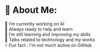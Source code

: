 # 💫 About Me:
🔭 I’m currently working on AI<br>🤝 Always ready to help and learn<br>🌱 I’m still learning and improving my skills<br>💬 Talks related to technology and my works<br>⚡ Fun fact : I'm not much active on GitHub
